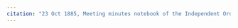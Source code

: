 ```yaml
---
citation: "23 Oct 1885, Meeting minutes notebook of the Independent Order of Good Templars, High Bridge Lodge No. 296, Tompkins County History Center, Ithaca NY."
---
```



